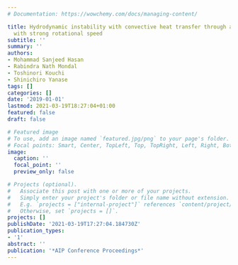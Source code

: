 ```yaml
---
# Documentation: https://wowchemy.com/docs/managing-content/

title: Hydrodynamic instability with convective heat transfer through a curved channel
  with strong rotational speed
subtitle: ''
summary: ''
authors:
- Mohammad Sanjeed Hasan
- Rabindra Nath Mondal
- Toshinori Kouchi
- Shinichiro Yanase
tags: []
categories: []
date: '2019-01-01'
lastmod: 2021-03-19T18:27:04+01:00
featured: false
draft: false

# Featured image
# To use, add an image named `featured.jpg/png` to your page's folder.
# Focal points: Smart, Center, TopLeft, Top, TopRight, Left, Right, BottomLeft, Bottom, BottomRight.
image:
  caption: ''
  focal_point: ''
  preview_only: false

# Projects (optional).
#   Associate this post with one or more of your projects.
#   Simply enter your project's folder or file name without extension.
#   E.g. `projects = ["internal-project"]` references `content/project/deep-learning/index.md`.
#   Otherwise, set `projects = []`.
projects: []
publishDate: '2021-03-19T17:27:04.184730Z'
publication_types:
- '1'
abstract: ''
publication: '*AIP Conference Proceedings*'
---
```

